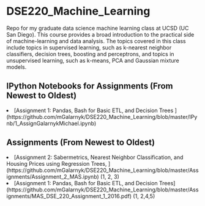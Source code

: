 # DSE220_Machine_Learning
Repo for my graduate data science machine learning class at UCSD (UC San Diego). This course provides a broad introduction to the practical side of machine-learning and data analysis. The topics covered in this class include topics in supervised learning, such as k-nearest neighbor classifiers, decision trees, boosting and perceptrons, and topics in unsupervised learning, such as k-means, PCA and Gaussian mixture models. 

## IPython Notebooks for Assignments (From Newest to Oldest) 

  <li>[Assignment 1: Pandas, Bash for Basic ETL, and Decision Trees ](https://github.com/mGalarnyk/DSE220_Machine_Learning/blob/master/IPynb/1_AssignGalarnykMichael.ipynb) </li>
  
## Assignments (From Newest to Oldest) 

  <li>[Assignment 2: Sabermetrics, Nearest Neighbor Classification, and Housing Prices using Regression Trees, ](https://github.com/mGalarnyk/DSE220_Machine_Learning/blob/master/Assignments/Assignment_2_MAS.ipynb) (1, 2, 3) </li>
  <li>[Assignment 1: Pandas, Bash for Basic ETL, and Decision Trees](https://github.com/mGalarnyk/DSE220_Machine_Learning/blob/master/Assignments/MAS_DSE_220_Assignment_1_2016.pdf) (1, 2,4,5) </li>
  
